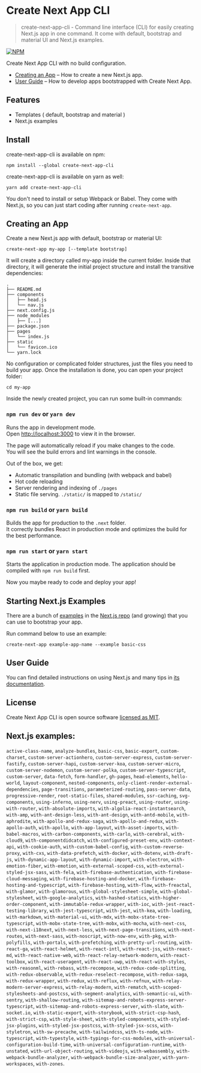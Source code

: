 # Create Next App CLI

> create-next-app-cli - Command line interface (CLI) for easily creating Next.js app in one command. It come with default, bootstrap and material UI and Next.js examples.

[![NPM](https://img.shields.io/npm/v/create-next-app-cli.svg)](https://www.npmjs.com/package/create-next-app-cli)

Create Next App CLI with no build configuration.

  - [Creating an App](#creating-an-app) – How to create a new Next.js app.
  - [User Guide](https://nextjs.org/docs/) – How to develop apps bootstrapped with Create Next App.

## Features

  - Templates ( default, bootstrap and material )
  - Next.js examples

## Install

create-next-app-cli is available on npm:

```
npm install --global create-next-app-cli
```

create-next-app-cli is available on yarn as well:

```
yarn add create-next-app-cli
```

You don't need to install or setup Webpack or Babel. They come with Next.js, so you can just start coding after running `create-next-app`.

## Creating an App

Create a new Next.js app with default, bootstrap or material UI:

```
create-next-app my-app [--template bootstrap]
```

It will create a directory called my-app inside the current folder.
Inside that directory, it will generate the initial project structure and install the transitive dependencies:

```
.
├── README.md
├── components
│   ├── head.js
│   └── nav.js
├── next.config.js
├── node_modules
│   ├── [...]
├── package.json
├── pages
│   └── index.js
├── static
│   └── favicon.ico
└── yarn.lock
```

No configuration or complicated folder structures, just the files you need to build your app. Once the installation is done, you can open your project folder:

```
cd my-app
```

Inside the newly created project, you can run some built-in commands:

### `npm run dev` or `yarn dev`

Runs the app in development mode.<br/>
Open [http://localhost:3000](http://localhost:3000) to view it in the browser.

The page will automatically reload if you make changes to the code.<br>
You will see the build errors and lint warnings in the console.

Out of the box, we get:

  - Automatic transpilation and bundling (with webpack and babel)
  - Hot code reloading
  - Server rendering and indexing of `./pages`
  - Static file serving. `./static/` is mapped to `/static/`

### `npm run build` or `yarn build`

Builds the app for production to the `.next` folder.<br/>
It correctly bundles React in production mode and optimizes the build for the best performance.

### `npm run start` or `yarn start`

Starts the application in production mode. The application should be compiled with `npm run build` first.

Now you maybe ready to code and deploy your app!

## Starting Next.js Examples

There are a bunch of [examples](#next.js-examples) in the [Next.js repo](https://github.com/zeit/next.js/tree/canary/examples) (and growing) that you can use to bootstrap your app.

Run command below to use an example:

```
create-next-app example-app-name --example basic-css
```
## User Guide

You can find detailed instructions on using Next.js and many tips in [its documentation](https://nextjs.org/docs/).

## License

Create Next App CLI is open source software [licensed as MIT](https://github.com/themodernjavascript/create-next-app-cli/blob/master/LICENSE).

## Next.js examples:

`active-class-name`, `analyze-bundles`, `basic-css`, `basic-export`, `custom-charset`, `custom-server-actionhero`, `custom-server-express`, `custom-server-fastify`, `custom-server-hapi`, `custom-server-koa`, `custom-server-micro`, `custom-server-nodemon`, `custom-server-polka`, `custom-server-typescript`, `custom-server`, `data-fetch`, `form-handler`, `gh-pages`, `head-elements`, `hello-world`, `layout-component`, `nested-components`, `only-client-render-external-dependencies`, `page-transitions`, `parameterized-routing`, `pass-server-data`, `progressive-render`, `root-static-files`, `shared-modules`, `ssr-caching`, `svg-components`, `using-inferno`, `using-nerv`, `using-preact`, `using-router`, `using-with-router`, `with-absolute-imports`, `with-algolia-react-instantsearch`, `with-amp`, `with-ant-design-less`, `with-ant-design`, `with-antd-mobile`, `with-aphrodite`, `with-apollo-and-redux-saga`, `with-apollo-and-redux`, `with-apollo-auth`, `with-apollo`, `with-app-layout`, `with-asset-imports`, `with-babel-macros`, `with-carbon-components`, `with-carlo`, `with-cerebral`, `with-cloud9`, `with-componentdidcatch`, `with-configured-preset-env`, `with-context-api`, `with-cookie-auth`, `with-custom-babel-config`, `with-custom-reverse-proxy`, `with-cxs`, `with-data-prefetch`, `with-docker`, `with-dotenv`, `with-draft-js`, `with-dynamic-app-layout`, `with-dynamic-import`, `with-electron`, `with-emotion-fiber`, `with-emotion`, `with-external-scoped-css`, `with-external-styled-jsx-sass`, `with-fela`, `with-firebase-authentication`, `with-firebase-cloud-messaging`, `with-firebase-hosting-and-docker`, `with-firebase-hosting-and-typescript`, `with-firebase-hosting`, `with-flow`, `with-freactal`, `with-glamor`, `with-glamorous`, `with-global-stylesheet-simple`, `with-global-stylesheet`, `with-google-analytics`, `with-hashed-statics`, `with-higher-order-component`, `with-immutable-redux-wrapper`, `with-ioc`, `with-jest-react-testing-library`, `with-jest-typescript`, `with-jest`, `with-kea`, `with-loading`, `with-markdown`, `with-material-ui`, `with-mdx`, `with-mobx-state-tree-typescript`, `with-mobx-state-tree`, `with-mobx`, `with-mocha`, `with-next-css`, `with-next-i18next`, `with-next-less`, `with-next-page-transitions`, `with-next-routes`, `with-next-sass`, `with-noscript`, `with-now-env`, `with-pkg`, `with-polyfills`, `with-portals`, `with-prefetching`, `with-pretty-url-routing`, `with-react-ga`, `with-react-helmet`, `with-react-intl`, `with-react-jss`, `with-react-md`, `with-react-native-web`, `with-react-relay-network-modern`, `with-react-toolbox`, `with-react-useragent`, `with-react-uwp`, `with-react-with-styles`, `with-reasonml`, `with-rebass`, `with-recompose`, `with-redux-code-splitting`, `with-redux-observable`, `with-redux-reselect-recompose`, `with-redux-saga`, `with-redux-wrapper`, `with-redux`, `with-reflux`, `with-refnux`, `with-relay-modern-server-express`, `with-relay-modern`, `with-rematch`, `with-scoped-stylesheets-and-postcss`, `with-segment-analytics`, `with-semantic-ui`, `with-sentry`, `with-shallow-routing`, `with-sitemap-and-robots-express-server-typescript`, `with-sitemap-and-robots-express-server`, `with-slate`, `with-socket.io`, `with-static-export`, `with-storybook`, `with-strict-csp-hash`, `with-strict-csp`, `with-style-sheet`, `with-styled-components`, `with-styled-jsx-plugins`, `with-styled-jsx-postcss`, `with-styled-jsx-scss`, `with-styletron`, `with-sw-precache`, `with-tailwindcss`, `with-ts-node`, `with-typescript`, `with-typestyle`, `with-typings-for-css-modules`, `with-universal-configuration-build-time`, `with-universal-configuration-runtime`, `with-unstated`, `with-url-object-routing`, `with-videojs`, `with-webassembly`, `with-webpack-bundle-analyzer`, `with-webpack-bundle-size-analyzer`, `with-yarn-workspaces`, `with-zones`.
